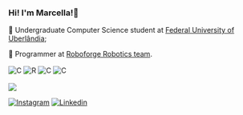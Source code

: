 ### Hi! I'm Marcella!👋
📖 Undergraduate Computer Science student at [Federal University of Uberlândia](https://ufu.br/);

🤖 Programmer at [Roboforge Robotics team](https://github.com/roboforgeufu).

<div style="display: inline_block">
  <img align="center" alt="C" src="https://img.shields.io/badge/C-00599C?style=for-the-badge&logo=c&logoColor=white" />
  <img align="center" alt="R" src="https://img.shields.io/badge/R-276DC3?style=for-the-badge&logo=r&logoColor=white" />
  <img align="center" alt="C" src="https://img.shields.io/badge/Java-ED8B00?style=for-the-badge&logo=openjdk&logoColor=white" />
  <img align="center" alt="C" src="https://img.shields.io/badge/Python-14354C?style=for-the-badge&logo=python&logoColor=white" />
</div>
<br/>
<img src="https://github-readme-stats.vercel.app/api?username=marcella314&theme=tokyonight"/>

[![Instagram](https://img.shields.io/badge/Instagram-E4405F?style=for-the-badge&logo=instagram&logoColor=white)](https://img.shields.io/badge/Instagram-E4405F?style=for-the-badge&logo=instagram&logoColor=white) 
[![Linkedin](https://img.shields.io/badge/LinkedIn-0077B5?style=for-the-badge&logo=linkedin&logoColor=white)](https://www.linkedin.com/in/marcella-figueredo-7363b6256/)
